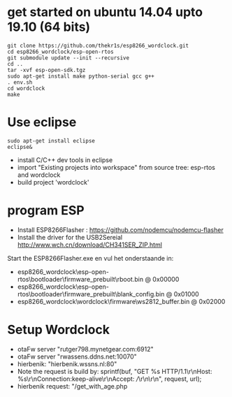 get started on ubuntu 14.04 upto 19.10 (64 bits)
===========================================
```
git clone https://github.com/thekr1s/esp8266_wordclock.git
cd esp8266_wordclock/esp-open-rtos
git submodule update --init --recursive
cd ..
tar -xvf esp-open-sdk.tgz 
sudo apt-get install make python-serial gcc g++
. env.sh
cd wordclock
make
```
# Use eclipse
```
sudo apt-get install eclipse
eclipse&
```
- install C/C++ dev tools in eclipse
- import "Existing projects into workspace" from source tree: esp-rtos and wordclock
- build project 'wordclock'

program ESP
============
- Install ESP8266Flasher : https://github.com/nodemcu/nodemcu-flasher
- Install the driver for the USB2Sereial http://www.wch.cn/download/CH341SER_ZIP.html

Start the ESP8266Flasher.exe en vul het onderstaande in:

- esp8266_wordclock\esp-open-rtos\bootloader\firmware_prebuilt\rboot.bin            @ 0x00000
- esp8266_wordclock\esp-open-rtos\bootloader\firmware_prebuilt\blank_config.bin     @ 0x01000
- esp8266_wordclock\wordclock\firmware\ws2812_buffer.bin                            @ 0x02000


Setup Wordclock
==============
- otaFw server "rutger798.mynetgear.com:6912"
- otaFw server "rwassens.ddns.net:10070"
- hierbenik: "hierbenik.wssns.nl:80"
- Note the request is build by: sprintf(buf, "GET %s HTTP/1.1\r\nHost: %s\r\nConnection:keep-alive\r\nAccept: */*\r\n\r\n", request, url);
- hierbenik request: "/get_with_age.php
